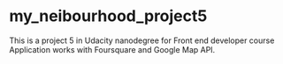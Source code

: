 # my_neibourhood_project5
This is a project 5 in Udacity nanodegree for Front end developer course
 Application works with Foursquare and Google Map API.